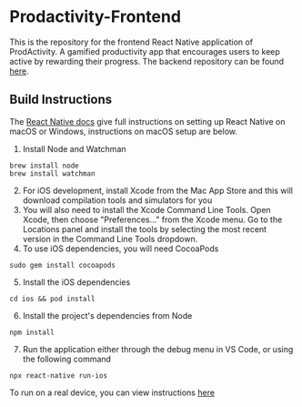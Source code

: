 # Prodactivity-Frontend
This is the repository for the frontend React Native application of ProdActivity. A gamified productivity app that encourages users to keep active by rewarding their progress. The backend repository can be found [here](https://github.com/rileydnorris/Prodactivity-Backend).

## Build Instructions
The [React Native docs](https://reactnative.dev/docs/environment-setup) give full instructions on setting up React Native on macOS or Windows, instructions on macOS setup are below.

1. Install Node and Watchman
```
brew install node
brew install watchman
```
2. For iOS development, install Xcode from the Mac App Store and this will download compilation tools and simulators for you
3. You will also need to install the Xcode Command Line Tools. Open Xcode, then choose "Preferences..." from the Xcode menu. Go to the Locations panel and install the tools by selecting the most recent version in the Command Line Tools dropdown.
4. To use iOS dependencies, you will need CocoaPods
```
sudo gem install cocoapods
```
5. Install the iOS dependencies
```
cd ios && pod install
```
6. Install the project's dependencies from Node
```
npm install
```
7. Run the application either through the debug menu in VS Code, or using the following command
```
npx react-native run-ios
```

To run on a real device, you can view instructions [here](https://reactnative.dev/docs/running-on-device)
